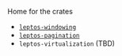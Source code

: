 Home for the crates

- [`leptos-windowing`](https://github.com/Synphonyte/leptos-windowing/tree/main/leptos-windowing)
- [`leptos-pagination`](https://github.com/Synphonyte/leptos-windowing/tree/main/leptos-pagination)
- `leptos-virtualization` (TBD)
